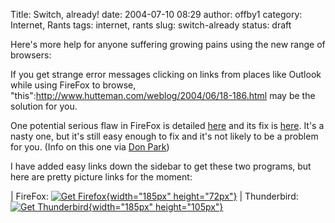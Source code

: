 Title: Switch, already!
date: 2004-07-10 08:29
author: offby1
category: Internet, Rants
tags: internet, rants
slug: switch-already
status: draft

Here's more help for anyone suffering growing pains using the new range of browsers:

If you get strange error messages clicking on links from places like Outlook while using FireFox to browse, "this":http://www.hutteman.com/weblog/2004/06/18-186.html may be the solution for you.

One potential serious flaw in FireFox is detailed [here](http://www.eweek.com/article2/0,1759,1621463,00.asp) and its fix is [here](http://update.mozilla.org/extensions/moreinfo.php?id=154). It's a nasty one, but it's still easy enough to fix and it's not likely to be a problem for you. (Info on this one via [Don Park](http://www.docuverse.com/blog/donpark/EntryViewPage.aspx?guid=33fc27a0-a44e-45db-8d2c-47ec3f84ee74))

I have added easy links down the sidebar to get these two programs, but here are pretty picture links for the moment:

| FireFox: [![Get Firefox](http://www.mozilla.org/products/firefox/buttons/takebacktheweb_large.png){width="185px" height="72px"}](http://getfirefox.com/)
| Thunderbird: [![Get Thunderbird](http://www.mozilla.org/products/thunderbird/buttons/reclaimyourinbox_large.png){width="185px" height="105px"}](http://www.mozilla.org/products/thunderbird/)
